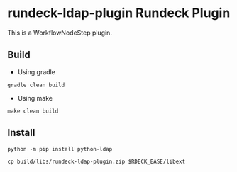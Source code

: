 # rundeck-ldap-plugin Rundeck Plugin

This is a WorkflowNodeStep plugin.

## Build

* Using gradle
```
gradle clean build
```

* Using make

```
make clean build
```

## Install

```
python -m pip install python-ldap
```

```
cp build/libs/rundeck-ldap-plugin.zip $RDECK_BASE/libext
```